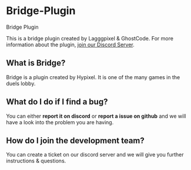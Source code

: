 # Bridge-Plugin
Bridge Plugin

This is a bridge plugin created by Lagggpixel & GhostCode. For more information about the plugin, [join our Discord Server](https://discord.gg/XyxAGBH74Z).

What is Bridge?
---------------
Bridge is a plugin created by Hypixel. It is one of the many games in the duels lobby.

What do I do if I find a bug?
-----------------------------
You can either **report it on discord** or **report a issue on github** and we will have a look into the problem you are having.

How do I join the development team?
-----------------------------------
You can create a ticket on our discord server and we will give you further instructions & questions.
